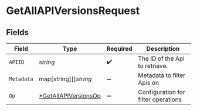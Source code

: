 # GetAllAPIVersionsRequest


## Fields

| Field                                                                  | Type                                                                   | Required                                                               | Description                                                            |
| ---------------------------------------------------------------------- | ---------------------------------------------------------------------- | ---------------------------------------------------------------------- | ---------------------------------------------------------------------- |
| `APIID`                                                                | *string*                                                               | :heavy_check_mark:                                                     | The ID of the Api to retrieve.                                         |
| `Metadata`                                                             | map[string][]*string*                                                  | :heavy_minus_sign:                                                     | Metadata to filter Apis on                                             |
| `Op`                                                                   | [*GetAllAPIVersionsOp](../../models/operations/getallapiversionsop.md) | :heavy_minus_sign:                                                     | Configuration for filter operations                                    |